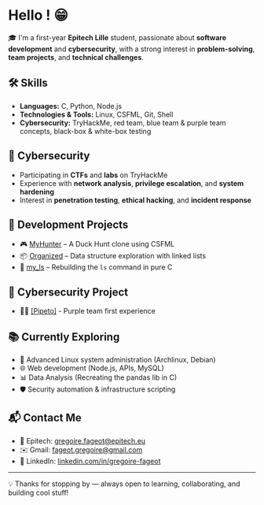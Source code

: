 # Hello ! 😁

🎓 I'm a first-year **Epitech Lille** student, passionate about **software development** and **cybersecurity**, with a strong interest in **problem-solving**, **team projects**, and **technical challenges**.

## 🛠️ Skills
- **Languages:** C, Python, Node.js
- **Technologies & Tools:** Linux, CSFML, Git, Shell
- **Cybersecurity:** TryHackMe, red team, blue team & purple team concepts, black-box & white-box testing

## 🔐 Cybersecurity
- Participating in **CTFs** and **labs** on TryHackMe
- Experience with **network analysis**, **privilege escalation**, and **system hardening**
- Interest in **penetration testing**, **ethical hacking**, and **incident response**

## 🚀 Development Projects
- 🎮 [MyHunter](https://github.com/graigware/MyHunter-Project) – A Duck Hunt clone using CSFML
- 📦 [Organized](https://github.com/graigware/Organized-Project) – Data structure exploration with linked lists
- 📁 [my_ls](https://github.com/graigware/ls-Project) – Rebuilding the `ls` command in pure C

## 👾 Cybersecurity Project
- 👨‍💻 [[Pipeto]](https://github.com/graigware/Pipeto-Project) - Purple team first experience

## 📚 Currently Exploring
- 🐧 Advanced Linux system administration (Archlinux, Debian)
- 🌐 Web development (Node.js, APIs, MySQL)
- 📊 Data Analysis (Recreating the pandas lib in C)
- 🛡️ Security automation & infrastructure scripting

## 📬 Contact Me
- 📧 Epitech: gregoire.fageot@epitech.eu  
- ✉️ Gmail: fageot.gregoire@gmail.com  
- 💼 LinkedIn: [linkedin.com/in/gregoire-fageot](https://www.linkedin.com/in/gregoire-fageot)

---

💡 Thanks for stopping by — always open to learning, collaborating, and building cool stuff!
